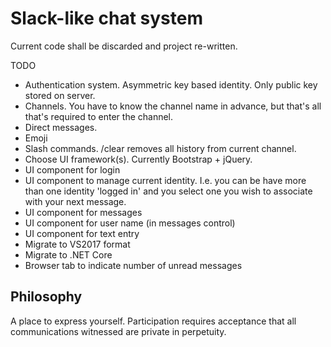 # Slack-like chat system

Current code shall be discarded and project re-written.

TODO
- Authentication system. Asymmetric key based identity. Only public key stored on server.
- Channels. You have to know the channel name in advance, but that's all that's required to enter the channel.
- Direct messages.
- Emoji
- Slash commands. /clear removes all history from current channel.
- Choose UI framework(s). Currently Bootstrap + jQuery.
- UI component for login
- UI component to manage current identity. I.e. you can be have more than one identity 'logged in' and you select one you wish to associate with your next message.
- UI component for messages
- UI component for user name (in messages control)
- UI component for text entry
- Migrate to VS2017 format
- Migrate to .NET Core
- Browser tab to indicate number of unread messages

## Philosophy

A place to express yourself. Participation requires acceptance that all communications witnessed are private in perpetuity.
